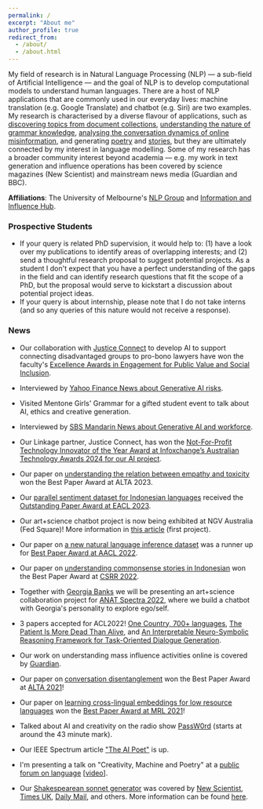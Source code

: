 ```yaml
---
permalink: /
excerpt: "About me"
author_profile: true
redirect_from: 
  - /about/
  - /about.html
---
```


My field of research is in Natural Language Processing (NLP) &mdash; a sub-field of Artificial Intelligence &mdash; and the goal of NLP is to develop computational models to understand human languages. There are a host of NLP applications that are commonly used in our everyday lives: machine translation (e.g. Google Translate) and chatbot (e.g. Siri) are two examples. My research is characterised by a diverse flavour of applications, such as [discovering topics from document collections](https://aclanthology.org/E14-1056.pdf), [understanding the nature of grammar knowledge](https://github.com/jhlau/jhlau.github.io/raw/master/files/2017-cogsci-grammaticality.pdf), [analysing the conversation dynamics of online misinformation](https://aclanthology.org/2022.naacl-main.364.pdf), and generating [poetry](https://aclanthology.org/P18-1181.pdf) and [stories](https://aclanthology.org/2023.inlg-main.23.pdf), but they are ultimately connected by my interest in language modelling. Some of my research has a broader community interest beyond academia &mdash; e.g. my work in text generation and influence operations has been covered by science magazines (New Scientist) and mainstream news media (Guardian and BBC).

**Affiliations**: The University of Melbourne's [NLP Group](https://cis.unimelb.edu.au/research/artificial-intelligence/Natural-Language-Processing) and [Information and Influence Hub](https://eng.unimelb.edu.au/industry/defence/capabilities/information-and-influence). 

### Prospective Students

- If your query is related PhD supervision, it would help to: (1) have a look over my publications to identify areas of overlapping interests; and (2) send a thoughtful research proposal to suggest potential projects. As a student I don't expect that you have a perfect understanding of the gaps in the field and can identify research questions that fit the scope of a PhD, but the proposal would serve to kickstart a discussion about potential project ideas.
- If your query is about internship, please note that I do not take interns (and so any queries of this nature would not receive a response).

### News

- Our collaboration with [Justice Connect](https://justiceconnect.org.au/) to develop AI to support connecting disadvantaged groups to pro-bono lawyers have won the faculty's [Excellence Awards in Engagement for Public Value and Social Inclusion](https://eng.unimelb.edu.au/about/feit-excellence-awards/honour-roll/2025-honour-roll).

- Interviewed by [Yahoo Finance News about Generative AI risks](https://au.finance.yahoo.com/news/insidious-risk-uncovered-in-australian-workers-big-experiment-with-ai-really-scary-043417398.html).

- Visited Mentone Girls' Grammar for a gifted student event to talk about AI, ethics and creative generation.

- Interviewed by [SBS Mandarin News about Generative AI and workforce](https://www.youtube.com/watch?v=BXPeDFKZ3Yg#t=21m24s).

- Our Linkage partner, Justice Connect, has won the [Not-For-Profit Technology Innovator of the Year Award at Infoxchange’s Australian Technology Awards 2024 for our AI project](https://www.communitydirectors.com.au/articles/sector-shines-in-technology-awards#:~:text=The%20Not%2Dfor%2Dprofit%20Technology,them%20to%20the%20right%20support.).

- Our paper on [understanding the relation between empathy and toxicity](https://alta2023.alta.asn.au/files/27.pdf) won the Best Paper Award at ALTA 2023.

- Our [parallel sentiment dataset for Indonesian languages](https://aclanthology.org/2023.eacl-main.57/) received the [Outstanding Paper Award at EACL 2023](https://2023.eacl.org/program/best-paper/).

- Our art+science chatbot project is now being exhibited at NGV Australia (Fed Square)! More information in [this article](https://www.smh.com.au/culture/art-and-design/the-now-factor-10-things-not-to-miss-at-ngv-s-latest-blockbuster-20230310-p5cr6p.html) (first project).

- Our paper on [a new natural language inference dataset](https://arxiv.org/abs/2210.03256) was a runner up for [Best Paper Award at AACL 2022](https://www.aacl2022.org/Blog/Best-paper-awards).

- Our paper on [understanding commonsense stories in Indonesian](https://openreview.net/forum?id=zPFbyqOX8Cx) won the Best Paper Award at [CSRR 2022](https://csrr-workshop.github.io/).

- Together with [Georgia Banks](https://www.georgiabanks.info/) we will be presenting an art+science collaboration project for [ANAT Spectra 2022](https://events.humanitix.com/spectravision), where we build a chatbot with Georgia's personality to explore ego/self.

- 3 papers accepted for ACL2022! [One Country, 700+ languages](https://openreview.net/forum?id=zZOyzUCFFt), [The Patient Is More Dead Than Alive](https://openreview.net/forum?id=YDwkCkgFFFn), and [An Interpretable Neuro-Symbolic Reasoning Framework for Task-Oriented Dialogue Generation](https://arxiv.org/abs/2203.05843).

- Our work on understanding mass influence activities online is covered by [Guardian](https://www.theguardian.com/australia-news/2021/dec/10/cyberwarfare-report-australias-democracy-faces-existential-threat-from-mass-influence-of-foreign-powers-and-social-media).

- Our paper on [conversation disentanglement](https://alta2021.alta.asn.au/files/ALTA2021-proceedings-draft.pdf#page=11) won the Best Paper Award at [ALTA 2021](https://alta2021.alta.asn.au/)!

- Our paper on [learning cross-lingual embeddings for low resource languages](https://aclanthology.org/2021.mrl-1.2.pdf) won the [Best Paper Award at MRL 2021](https://sites.google.com/view/mrl-2021/best-papers)!
- Talked about AI and creativity on the radio show [PassW0rd](https://www.mixcloud.com/FI_PassW0rd/passw0rd-creativity-and-ai/) (starts at around the 43 minute mark).
- Our IEEE Spectrum article ["The AI Poet"](https://spectrum.ieee.org/artificial-intelligence/machine-learning/this-ai-poet-mastered-rhythm-rhyme-and-natural-language-to-write-like-shakespeare) 
is up.
- I'm presenting a talk on "Creativity, Machine and Poetry" at a [public forum on language](https://art-museum.unimelb.edu.au/events/language/) [[video](https://www.youtube.com/watch?v=cHUIFKhPPyo)].
- Our [Shakespearean sonnet generator](https://www.aclweb.org/anthology/P18-1181) was covered by [New Scientist](https://www.newscientist.com/article/2175301-ai-creates-shakespearean-sonnets-and-theyre-actually-quite-good/), [Times UK](https://www.thetimes.co.uk/article/computers-produce-poetry-by-the-meter-vk80077zl), [Daily Mail](http://www.dailymail.co.uk/sciencetech/article-6000619/Can-spot-real-Shakespeare-sonnet-AI-learns-write-poetry.html), and others. More information can be found [here](https://github.com/jhlau/deepspeare#media-coverage).


